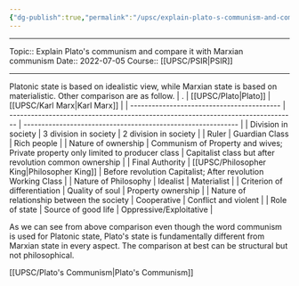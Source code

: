 ```yaml
---
{"dg-publish":true,"permalink":"/upsc/explain-plato-s-communism-and-compare-it-with-marxian-communism/"}
---
```


----
Topic:: Explain Plato's communism and compare it with Marxian communism
Date:: 2022-07-05
Course:: [[UPSC/PSIR\|PSIR]] 

----
Platonic state is based on idealistic view, while Marxian state is based on materialistic. Other comparison are as follow.
| .                                          | [[UPSC/Plato\|Plato]]                                                                            | [[UPSC/Karl Marx\|Karl Marx]]                                                     |
| ------------------------------------------ | -------------------------------------------------------------------------------- | ------------------------------------------------------------ |
| Division in society                        | 3 division in society                                                            | 2 division in society                                        |
| Ruler                                      | Guardian Class                                                                   | Rich people                                                  |
| Nature of ownership                        | Communism of Property and wives; Private property only limited to producer class | Capitalist class  but after revolution common ownership      |
| Final Authority                            | [[UPSC/Philosopher King\|Philosopher King]]                                                             | Before revolution Capitalist; After revolution Working Class |
| Nature of Philosophy                       | Idealist                                                                         | Materialist                                                  |
| Criterion of differentiation               | Quality of soul                                                                  | Property ownership                                           |
| Nature of relationship between the society | Cooperative                                                                      | Conflict and violent                                         |
| Role of state                              | Source of good life                                                              | Oppressive/Exploitative                                      |

As we can see from above comparison even though the word communism is used for Platonic state, Plato's state is fundamentally different from Marxian state in every aspect. The comparison at best can be structural but not philosophical. 

[[UPSC/Plato's Communism\|Plato's Communism]]